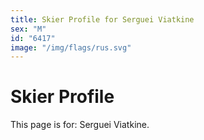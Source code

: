 ```yaml
---
title: Skier Profile for Serguei Viatkine
sex: "M"
id: "6417"
image: "/img/flags/rus.svg" 
---
```


# Skier Profile

This page is for: Serguei Viatkine.
    